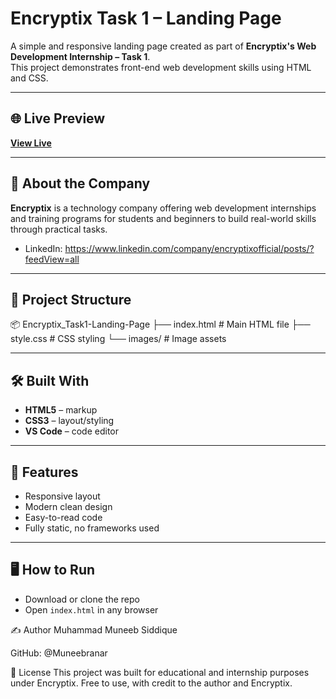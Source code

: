 # Encryptix Task 1 – Landing Page

A simple and responsive landing page created as part of **Encryptix's Web Development Internship – Task 1**.  
This project demonstrates front-end web development skills using HTML and CSS.

---

## 🌐 Live Preview

**[View Live](https://muneebranar.github.io/Encryptix_Task1-Landing-Page-/)**  

---

## 🏢 About the Company

**Encryptix** is a technology company offering web development internships and training programs for students and beginners to build real-world skills through practical tasks.


- LinkedIn: https://www.linkedin.com/company/encryptixofficial/posts/?feedView=all

---

## 📁 Project Structure

📦 Encryptix_Task1-Landing-Page
├── index.html # Main HTML file
├── style.css # CSS styling
└── images/ # Image assets



---

## 🛠️ Built With

- **HTML5** – markup
- **CSS3** – layout/styling
- **VS Code** – code editor

---

## 🚀 Features

- Responsive layout
- Modern clean design
- Easy-to-read code
- Fully static, no frameworks used

---

## 🖥️ How to Run

- Download or clone the repo
- Open `index.html` in any browser


✍️ Author
Muhammad Muneeb Siddique

GitHub: @Muneebranar

📃 License
This project was built for educational and internship purposes under Encryptix.
Free to use, with credit to the author and Encryptix.
